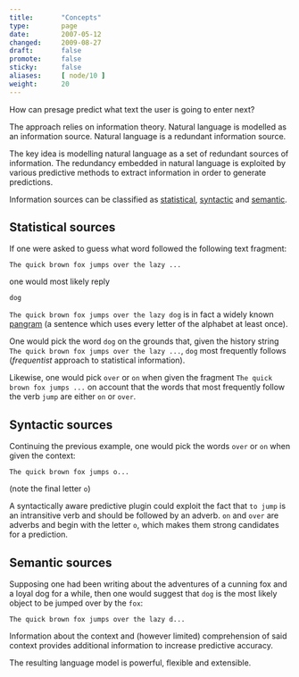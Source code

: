 ```yaml
---
title:       "Concepts"
type:        page
date:        2007-05-12
changed:     2009-08-27
draft:       false
promote:     false
sticky:      false
aliases:     [ node/10 ]
weight:	     20
---
```


How can presage predict what text the user is going to enter next?

The approach relies on information theory. Natural language is modelled as an information source. Natural language is a redundant information source.

The key idea is modelling natural language as a set of redundant sources of information. The redundancy embedded in natural language is exploited by various predictive methods to extract information in order to generate predictions.

<!--more-->

Information sources can be classified as [statistical](#statistical-sources), [syntactic](#syntactic-sources) and [semantic](#semantic-sources).


## Statistical sources

If one were asked to guess what word followed the following text fragment:

    The quick brown fox jumps over the lazy ...

one would most likely reply

    dog

`The quick brown fox jumps over the lazy dog` is in fact a widely known [pangram](http://en.wikipedia.org/wiki/Pangram) (a sentence which uses every letter of the alphabet at least once).

One would pick the word `dog` on the grounds that, given the history string `The quick brown fox jumps over the lazy ...`, `dog` most frequently follows (*frequentist* approach to statistical information).

Likewise, one would pick `over` or `on` when given the fragment `The quick brown fox jumps ...` on account that the words that most frequently follow the verb `jump` are either `on` or `over`.


## Syntactic sources

Continuing the previous example, one would pick the words `over` or `on` when given the context:

    The quick brown fox jumps o...

(note the final letter `o`)

A syntactically aware predictive plugin could exploit the fact that `to jump` is an intransitive verb and should be followed by an adverb. `on` and `over` are adverbs and begin with the letter `o`, which makes them strong candidates for a prediction.


## Semantic sources

Supposing one had been writing about the adventures of a cunning fox and a loyal dog for a while, then one would suggest that `dog` is the most likely object to be jumped over by the `fox`:

    The quick brown fox jumps over the lazy d...

Information about the context and (however limited) comprehension of said context provides additional information to increase predictive accuracy.

The resulting language model is powerful, flexible and extensible.


